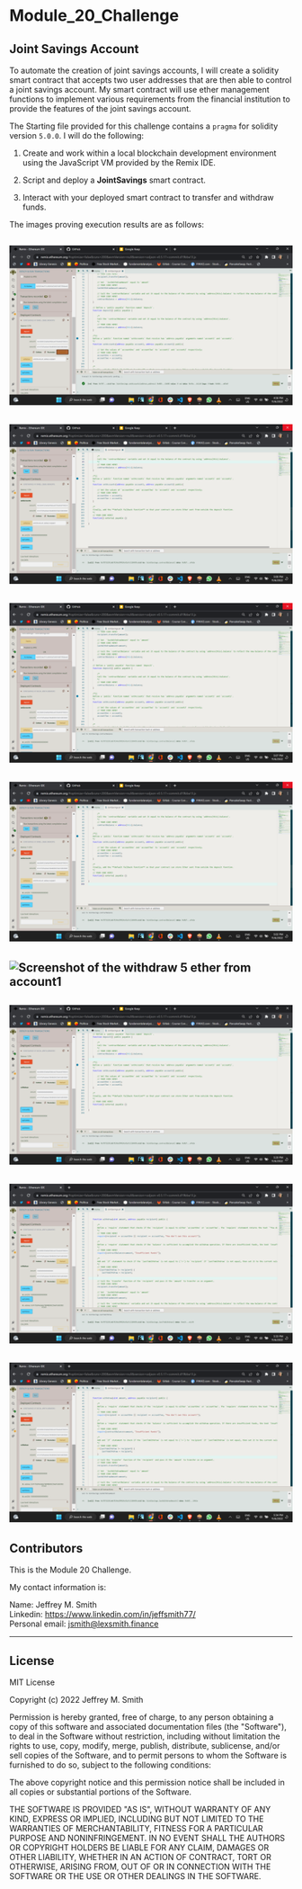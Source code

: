 # Module_20_Challenge

## Joint Savings Account

To automate the creation of joint savings accounts, I will create a solidity smart contract that accepts two user addresses that are then able to control a joint savings account. My smart contract will use ether management functions to implement various requirements from the financial institution to provide the features of the joint savings account.

The Starting file provided for this challenge contains a `pragma` for solidity version `5.0.0`.
I will do the following:

1. Create and work within a local blockchain development environment using the JavaScript VM provided by the Remix IDE.

2. Script and deploy a **JointSavings** smart contract.

3. Interact with your deployed smart contract to transfer and withdraw funds.

The images proving execution results are as follows:

## ![Screenshot of the set accounts](Execution_Results/SetAccounts.png)

## ![Screenshot of the send 1 ether as wei](Execution_Results/Send1etheraswei.png)

## ![Screenshot of the send 5 ether as wei](Execution_Results/Send5eth.png)

## ![Screenshot of the send 10 ether as wei](Execution_Results/Send10etheraswei.png)

## ![Screenshot of the withdraw 5 ether from account1](Execution_Results/Withdraw5ethaccount1.png)

## ![Screenshot of the withdraw 10 ether from account2](Execution_Results/Withdraw10ethaccount2.png)

## ![Screenshot of the send lastToWithdraw](Execution_Results/lastToWithdraw.png)

## ![Screenshot of the send lastWithdrawal](Execution_Results/lastWithdrawal.png)

## Contributors

This is the Module 20 Challenge.

My contact information is:

Name: Jeffrey M. Smith </br>
Linkedin: https://www.linkedin.com/in/jeffsmith77/ </br>
Personal email: jsmith@lexsmith.finance</br>

---

## License

MIT License

Copyright (c) 2022 Jeffrey M. Smith

Permission is hereby granted, free of charge, to any person obtaining a copy of this software and associated documentation files (the "Software"), to deal in the Software without restriction, including without limitation the rights to use, copy, modify, merge, publish, distribute, sublicense, and/or sell
copies of the Software, and to permit persons to whom the Software is furnished to do so, subject to the following conditions:

The above copyright notice and this permission notice shall be included in all copies or substantial portions of the Software.

THE SOFTWARE IS PROVIDED "AS IS", WITHOUT WARRANTY OF ANY KIND, EXPRESS OR IMPLIED, INCLUDING BUT NOT LIMITED TO THE WARRANTIES OF MERCHANTABILITY, FITNESS FOR A PARTICULAR PURPOSE AND NONINFRINGEMENT. IN NO EVENT SHALL THE AUTHORS OR COPYRIGHT HOLDERS BE LIABLE FOR ANY CLAIM, DAMAGES OR OTHER LIABILITY, WHETHER IN AN ACTION OF CONTRACT, TORT OR OTHERWISE, ARISING FROM, OUT OF OR IN CONNECTION WITH THE SOFTWARE OR THE USE OR OTHER DEALINGS IN THE
SOFTWARE.

```

```
